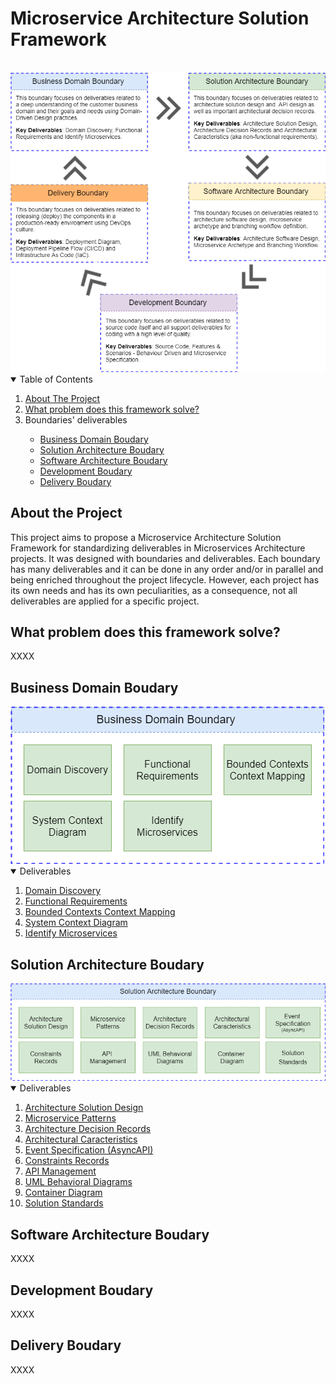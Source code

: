 # Microservice Architecture Solution Framework
<br>
<img src="/microservice-architecture-solution-framework/Microservice Architecture Solution Framework - Boundaries.png">

<!-- TABLE OF CONTENTS -->
<details open="open">
  <summary>Table of Contents</summary>
  <ol>
    <li>
      <a href="#about-the-project">About The Project</a>
    </li>
    <li>
      <a href="#what-problem-does-this-framework-solve">What problem does this framework solve?</a>
    </li>
    <li>
       <a>Boundaries' deliverables</a>
    </li>
    <ul>
      <li>
        <a href="#business-domain-boudary">Business Domain Boudary</a>
      </li>
      <li>
        <a href="#solution-architecture-boudary">Solution Architecture Boudary</a>
      </li>
      <li>
        <a href="#software-architecture-boudary">Software Architecture Boudary</a>
      </li>
	  <li>
        <a href="#development-boudary">Development Boudary</a>
      </li>
      </li>
	  <li>
        <a href="#delivery-boudary">Delivery Boudary</a>
      </li>
    </ul>
  </ol>
</details>

## About the Project
This project aims to propose a Microservice Architecture Solution Framework for standardizing deliverables in Microservices Architecture projects. It was designed with boundaries and deliverables. Each boundary has many deliverables and it can be done in any order and/or in parallel and being enriched throughout the project lifecycle. However, each project has its own needs and has its own peculiarities, as a consequence, not all deliverables are applied for a specific project.

## What problem does this framework solve?
XXXX

## Business Domain Boudary

<img src="/business-domain-design/Business Domain Design - Deliverables.png">

<!-- TABLE OF CONTENTS -->
<details open="open">
  <summary>Deliverables</summary>
  <ol>    
    <li>
      <a href="/business-domain-design/domain-discovery.md">Domain Discovery</a>
    </li>
    <li>
      <a href="/business-domain-design/functional-requirements.md">Functional Requirements</a>
    </li>
    <li>
      <a href="/business-domain-design/bounded-contexts-context-mapping.md">Bounded Contexts Context Mapping</a>	    
    </li>
    <li>
      <a href="/business-domain-design/system-context-diagram.md">System Context Diagram</a>	   
    </li>      
    <li>
      <a href="/business-domain-design/identify-microservices.md">Identify Microservices</a>
    </li>
  </ol>
</details>

## Solution Architecture Boudary

<img src="/solution-architecture/Solution Architecture - Deliverables.png">

<!-- TABLE OF CONTENTS -->
<details open="open">
  <summary>Deliverables</summary>
  <ol>    
    <li>
     <a href="#business-boudary">Architecture Solution Design</a>
    </li>
    <li>
     <a href="#solution-architecture-boudary">Microservice Patterns</a>
    </li>
    <li>
     <a href="#software-architecture-boudary">Architecture Decision Records</a>
    </li>
    <li>
     <a href="#development-boudary">Architectural Caracteristics</a>
    </li>      
    <li>
     <a href="#delivery-boudary">Event Specification (AsyncAPI)</a>
    </li>
    <li>
     <a href="#software-architecture-boudary">Constraints Records</a>
    </li>
    <li>
     <a href="#development-boudary">API Management</a>
    </li>      
    <li>
     <a href="#delivery-boudary">UML Behavioral Diagrams</a>
    </li>
    <li>
     <a href="#development-boudary">Container Diagram</a>
    </li>      
    <li>
     <a href="#delivery-boudary">Solution Standards</a>
    </li>
  </ol>
</details>

## Software Architecture Boudary
XXXX

## Development Boudary
XXXX

## Delivery Boudary
XXXX
